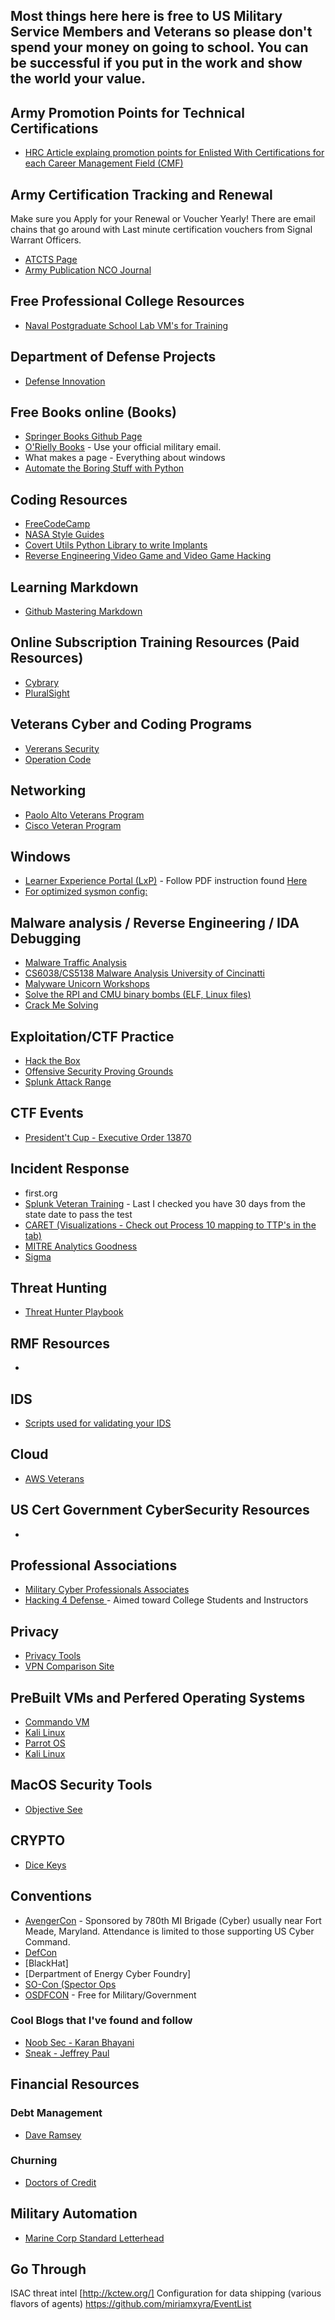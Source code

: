 ## Most things here here is free to US Military Service Members and Veterans so please don't spend your money on going to school. You can be successful if you put in the work and show the world your value.

## Army Promotion Points for Technical Certifications
 * [HRC Article explaing promotion points for Enlisted With Certifications for each Career Management Field (CMF)](https://www.hrc.army.mil/content/Technical%20Certification%20Matrixes)

## Army Certification Tracking and Renewal
Make sure you Apply for your Renewal or Voucher Yearly! There are email chains that go around with Last minute certification vouchers from Signal Warrant Officers.
 * [ATCTS Page](https://atc.us.army.mil/iastar/index.php)
 * [Army Publication NCO Journal](https://www.armyupress.army.mil/Journals/NCO-Journal/)

## Free Professional College Resources
 * [Naval Postgraduate School Lab VM's for Training](https://nps.edu/web/c3o/labtainer-lab-summary1)
 
## Department of Defense Projects
* [Defense Innovation](https://innovatedefense.net)

## Free Books online (Books)
 * [Springer Books Github Page](https://hnarayanan.github.io/springer-books)  
 * [O'Rielly Books](https://www.oreilly.com/) - Use your official military email.
 * What makes a page - Everything about windows 
 * [Automate the Boring Stuff with Python](https://automatetheboringstuff.com)

## Coding Resources
 *  [FreeCodeCamp](https://www.freecodecamp.org)
 *  [NASA Style Guides](https://ntrs.nasa.gov/citations/19950022400)
 *  [Covert Utils Python Library to write Implants](https://github.com/operatorequals/covertutils)
 *  [Reverse Engineering Video Game and Video Game Hacking](https://www.pwnadventure.com)

## Learning Markdown
 *  [Github Mastering Markdown](https://guides.github.com/features/mastering-markdown/)

## Online Subscription Training Resources (Paid Resources)
*  [Cybrary](cybrary.it)
*  [PluralSight](https://app.pluralsight.com/library/)

## Veterans Cyber and Coding Programs
 *  [Vererans Security](https://veteransec.com/)
 *  [Operation Code](https://operationcode.org/)

## Networking
 *  [Paolo Alto Veterans Program](https://live.paloaltonetworks.com/t5/second-watch/ct-p/Veterans_Network)
 *  [Cisco Veteran Program](https://blogs.cisco.com/csr/cisco-offers-military-veterans-free-cybersecurity-training)

## Windows
 * [Learner Experience Portal (LxP)](https://esi.microsoft.com) - Follow PDF instruction found [Here]()
 * [For optimized sysmon config:](https://github.com/olafhartong/sysmon-modular)

## Malware analysis / Reverse Engineering / IDA Debugging
 *  [Malware Traffic Analysis](https://www.malware-traffic-analysis.net/)
 *  [CS6038/CS5138 Malware Analysis University of Cincinatti](class.malware.re)
 *  [Malyware Unicorn Workshops](malwareunicorn.org)
 *  [Solve the RPI and CMU binary bombs (ELF, Linux files)](http://security.cs.rpi.edu/courses/binexp-spring2015/lectures/3/bombs.zip)
 *  [Crack Me Solving](https://crackmes.one/)

## Exploitation/CTF Practice
 * [Hack the Box](https://www.hackthebox.eu)
 * [Offensive Security Proving Grounds](https://www.offensive-security.com/labs/individual/)
 * [Splunk Attack Range](https://github.com/splunk/attack_range)

## CTF Events
 * [President't Cup - Executive Order 13870](https://www.cisa.gov/presidentscup)

## Incident Response
 *  first.org
 * [Splunk Veteran Training](https://workplus.splunk.com/veterans) - Last I checked you have 30 days from the state date to pass the test
 * [CARET (Visualizations - Check out Process 10 mapping to TTP's in the tab)](https://mitre-attack.github.io/caret/#/)
 * [MITRE Analytics Goodness](https://car.mitre.org/analytics/)
 * [Sigma](https://github.com/Neo23x0/sigma)

## Threat Hunting
* [Threat Hunter Playbook](https://github.com/hunters-forge/ThreatHunter-Playbook)

## RMF Resources
*  

## IDS
* [Scripts used for validating your IDS](https://github.com/0xtf/testmynids.org)

## Cloud
* [AWS Veterans](https://aws.amazon.com/education/awseducate/veterans/)

## US Cert Government CyberSecurity Resources
* [](https://niccs.us-cert.gov/about-niccs/featured-stories/cybersecurity-education-and-training-opportunities-veterans)

## Professional Associations
*  [Military Cyber Professionals Associates](https://www.milcyber.org/)
* [Hacking 4 Defense ](https://www.h4d.us) - Aimed toward College Students and Instructors

## Privacy 
 * [Privacy Tools](privacytools.io)
 * [VPN Comparison Site](https://thatoneprivacysite.net)
 
 ## PreBuilt VMs and Perfered Operating Systems
 * [Commando VM](https://www.fireeye.com/blog/threat-research/2019/03/commando-vm-windows-offensive-distribution.html?fbclid=IwAR2JG6oNf1qa8CEPIUJIFDuU7m3_iccOnYipg_7NEhC5T8W3zDmL29Ygk9g)
 * [Kali Linux](https://www.kali.org)
 * [Parrot OS](https://www.parrotsec.org)
 * [Kali Linux](https://www.kali.org)
 
 ## MacOS Security Tools
 * [Objective See](https://objective-see.com/index.html)
 
 ## CRYPTO
 * [Dice Keys](https://dicekeys.com/?fbclid=IwAR3DDgvFk7eqdmU9rF8ImKESaIs0zq-AeH7_phL88Z4F5KQcjyfkI6lFGrs)

## Conventions
 * [AvengerCon](https://avengercon.com/index.html) - Sponsored by 780th MI Brigade (Cyber) usually near Fort Meade, Maryland. Attendance is limited to those supporting US Cyber Command.
 * [DefCon](https://defcon.org)
 * [BlackHat]
 * [Derpartment of Energy Cyber Foundry] 
 * [SO-Con (Spector Ops](https://news.specterops.io/announcing-so-con-2020/)
 * [OSDFCON](https://www.osdfcon.org/) - Free for Military/Government

### Cool Blogs that I've found and follow
 * [Noob Sec - Karan Bhayani](https://noobsec.net/starting-point/)
 * [Sneak - Jeffrey Paul](https://sneak.berlin/20201112/your-computer-isnt-yours/)


## Financial Resources

### Debt Management
 * [Dave Ramsey](https://www.daveramsey.com)

### Churning 
* [Doctors of Credit](https://www.doctorofcredit.com)

## Military Automation
* [Marine Corp Standard Letterhead](https://marinecoders.github.io/_pages/naval_letter_js_test.html)

## Go Through 

ISAC threat intel
[http://kctew.org/]
Configuration for data shipping (various flavors of agents)
https://github.com/miriamxyra/EventList
 




